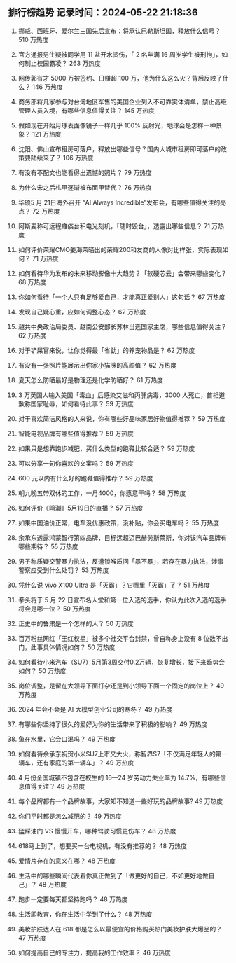 
## 排行榜趋势 记录时间：2024-05-22 21:18:36
  
  1. 挪威、西班牙、爱尔兰三国先后宣布：将承认巴勒斯坦国，释放什么信号？ 510 万热度
    
  2. 官方通报男生疑被同学用 11 盆开水烫伤，「 2 名年满 16 周岁学生被刑拘」，如何制止校园霸凌？ 263 万热度
    
  3. 网传郭有才 5000 万被签约、日赚超 100 万，他为什么这么火？背后反映了什么？ 146 万热度
    
  4. 商务部将几家参与对台湾地区军售的美国企业列入不可靠实体清单，禁止高级管理人员入境，有哪些信息值得关注？ 145 万热度
    
  5. 假如现在开始月球表面像镜子一样几乎 100% 反射光，地球会是怎样一种景象？ 121 万热度
    
  6. 沈阳、佛山宣布租房可落户，释放出哪些信号？国内大城市租房即可落户的政策要陆续来了？ 106 万热度
    
  7. 有没有不配文也能看得出遗憾的照片？ 79 万热度
    
  8. 为什么宋之后札甲逐渐被布面甲替代？ 76 万热度
    
  9. 华硕5 月 21日海外召开 “AI Always Incredible”发布会，有哪些值得关注的亮点？ 72 万热度
    
  10. 阿斯麦称可远程瘫痪台积电光刻机，「随时毁台」，透露出哪些信息？ 71 万热度
    
  11. 如何评价荣耀CMO姜海荣晒出的荣耀200和友商的人像对比样张，实际表现如何？ 71 万热度
    
  12. 如何看待华为发布的未来移动影像十大趋势？「软硬芯云」会带来哪些变化？ 68 万热度
    
  13. 你如何看待「一个人只有足够爱自己，才能真正爱别人」这句话？ 67 万热度
    
  14. 发现自己疑心重，应如何调整心态？ 62 万热度
    
  15. 越共中央政治局委员、越南公安部长苏林当选国家主席，哪些信息值得关注？ 62 万热度
    
  16. 对于铲屎官来说，让你觉得最「省劲」的养宠物品是？ 62 万热度
    
  17. 有没有一张照片能展示出你家小猫咪的高颜值？ 62 万热度
    
  18. 夏天怎么防晒最好是物理还是化学防晒好？ 61 万热度
    
  19. 3 万英国人输入美国「毒血」后感染艾滋和丙肝病毒，3000 人死亡，首相道歉称国家耻辱，如何看待此事？ 59 万热度
    
  20. 对于喜欢简洁风格的人来说，你有哪些好品味家居好物值得推荐？ 59 万热度
    
  21. 智能电视品牌有哪些值得推荐？ 59 万热度
    
  22. 如果只是想靠跑步减肥，买什么类型的跑鞋比较合适？ 59 万热度
    
  23. 可以分享一句你喜欢的文案吗？ 59 万热度
    
  24. 600 元以内有什么好的跑鞋值得推荐？ 59 万热度
    
  25. 朝九晚五带双休的工作，一月4000，你愿意干吗？ 58 万热度
    
  26. 如何评价《鸣潮》5月19日的直播？ 57 万热度
    
  27. 如果中国油价正常，电车没优惠政策，没补贴，你会买电车吗？ 55 万热度
    
  28. 余承东透露鸿蒙智行第四品牌，目标远超迈巴赫劳斯莱斯，你对该汽车品牌有哪些期待？ 55 万热度
    
  29. 男子称质疑交警暴力执法，反遭锁喉质问「暴不暴」，若存在暴力执法，涉事警察应受到什么处罚？ 53 万热度
    
  30. 凭什么说 vivo X100 Ultra 是「灭霸」？它哪里「灭霸」了？ 51 万热度
    
  31. 拳头将于 5 月 22 日宣布名人堂和第一位入选的选手，你认为此次入选的选手将会是哪一位？ 50 万热度
    
  32. 正史中的鲁肃是一个怎样的人？ 50 万热度
    
  33. 百万粉丝网红「王红权星」被多个社交平台封禁，曾自称身上没有 8 位数不出门，此事具体情况如何？ 50 万热度
    
  34. 如何看待小米汽车（SU7）5月第3周交付0.2万辆，恢复增长，接下来趋势会如何？ 50 万热度
    
  35. 岗位调整，是留在大领导下面打杂还是到小领导下面一个固定的岗位上？ 49 万热度
    
  36. 2024 年会不会是 AI 大模型创业公司的寒冬？ 49 万热度
    
  37. 有哪些你坚持了很久的爱好为你的生活带来了积极的影响？ 49 万热度
    
  38. 鱼在水里，它会口渴吗？ 49 万热度
    
  39. 如何看待余承东祝贺小米SU7上市又大火，称智界S7「不仅满足年轻人的第一辆车，还有家庭的第一辆车」？ 49 万热度
    
  40. 4 月份全国城镇不包含在校生的 16—24 岁劳动力失业率为 14.7%，有哪些信息值得关注？ 49 万热度
    
  41. 每个品牌都有一个品牌故事，大家知不知道一些好玩的品牌故事? 49 万热度
    
  42. 你们平时都是怎么减肥的？ 49 万热度
    
  43. 猛踩油门 VS 慢慢开车，哪种驾驶习惯更伤车？ 48 万热度
    
  44. 618马上到了，想要买一台电视机，有没有推荐的？ 48 万热度
    
  45. 爱情片存在的意义在哪？ 48 万热度
    
  46. 生活中的哪些瞬间代表着你真正做到了「做更好的自己，不如更好地做自己」？ 48 万热度
    
  47. 跑步一定要每天都坚持跑吗？ 48 万热度
    
  48. 生活即教育，你在生活中学到了什么？ 48 万热度
    
  49. 美妆护肤达人在 618 都是怎么以最便宜的价格购买热门美妆护肤大爆品的？ 47 万热度
    
  50. 如何提高自己的专注力，提高我的工作效率？ 46 万热度
    